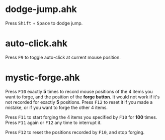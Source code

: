# dodge-jump.ahk

Press <kbd>Shift</kbd> + <kbd>Space</kbd> to dodge jump.

# auto-click.ahk

Press <kbd>F9</kbd> to toggle auto-click at current mouse position.

#	mystic-forge.ahk

Press <kbd>F10</kbd> exactly **5** times to record mouse positions
of the 4 items you want to forge, and the position of the **forge button**.
It would not work if it's not recorded for exactly **5** positions.
Press <kbd>F12</kbd> to reset it if you made a mistake, or if you want to
forge the other 4 items.

Press <kbd>F11</kbd> to start forging the 4 items you specified by
<kbd>F10</kbd> for **100** times. Press <kbd>F11</kbd> again or <kbd>F12</kbd>
any time to interrupt it.

Press <kbd>F12</kbd> to reset the positions recorded by <kbd>F10</kbd>,
and stop forging.
